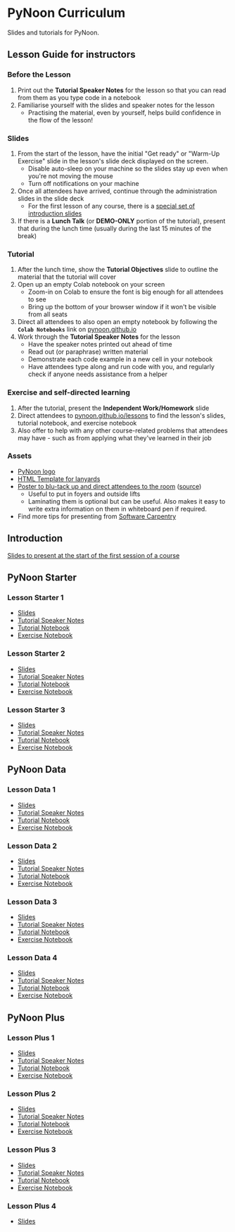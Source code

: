 # PyNoon Curriculum

Slides and tutorials for PyNoon.

## Lesson Guide for instructors

### Before the Lesson

1. Print out the **Tutorial Speaker Notes** for the lesson so that you can read from them as you type code in a notebook
2. Familiarise yourself with the slides and speaker notes for the lesson
   * Practising the material, even by yourself, helps build confidence in the flow of the lesson!

### Slides

1. From the start of the lesson, have the initial "Get ready" or "Warm-Up Exercise" slide in the lesson's slide deck displayed on the screen.
   * Disable auto-sleep on your machine so the slides stay up even when you're not moving the mouse
   * Turn off notifications on your machine
2. Once all attendees have arrived, continue through the administration slides in the slide deck
   * For the first lesson of any course, there is a [special set of introduction slides](https://pynoon.github.io/curriculum/introduction/pynoon_introduction.pdf)
3. If there is a **Lunch Talk** (or **DEMO-ONLY** portion of the tutorial), present that during the lunch time (usually during the last 15 minutes of the break)

### Tutorial

1. After the lunch time, show the **Tutorial Objectives** slide to outline the material that the tutorial will cover
2. Open up an empty Colab notebook on your screen
   * Zoom-in on Colab to ensure the font is big enough for all attendees to see
   * Bring up the bottom of your browser window if it won't be visible from all seats
3. Direct all attendees to also open an empty notebook by following the **`Colab Notebooks`** link on [pynoon.github.io](https://pynoon.github.io)
4. Work through the **Tutorial Speaker Notes** for the lesson
   * Have the speaker notes printed out ahead of time
   * Read out (or paraphrase) written material
   * Demonstrate each code example in a new cell in your notebook
   * Have attendees type along and run code with you, and regularly check if anyone needs assistance from a helper

### Exercise and self-directed learning

1. After the tutorial, present the **Independent Work/Homework** slide
2. Direct attendees to [pynoon.github.io/lessons](https://pynoon.github.io/lessons/) to find the lesson's slides, tutorial notebook, and exercise notebook
3. Also offer to help with any other course-related problems that attendees may have - such as from applying what they've learned in their job

### Assets

* [PyNoon logo](https://pynoon.github.io/_images/cooper.svg)
* [HTML Template for lanyards](https://pynoon.github.io/static_files/lanyards.html)
* [Poster to blu-tack up and direct attendees to the room](https://pynoon.github.io/static_files/pynoon_poster.svg) ([source](https://pynoon.github.io/static_files/pynoon_poster.odg))
  * Useful to put in foyers and outside lifts
  * Laminating them is optional but can be useful. Also makes it easy to write extra information on them in whiteboard pen if required.
* Find more tips for presenting from [Software Carpentry](https://carpentries.github.io/instructor-training/instructor/17-live.html#top-ten-tips-for-participatory-live-coding-in-a-workshop)

## Introduction

[Slides to present at the start of the first session of a course](https://pynoon.github.io/curriculum/introduction/pynoon_introduction.pdf)

## PyNoon Starter

### Lesson Starter 1

* [Slides](https://pynoon.github.io/curriculum/lesson_starter_1/slides.html)
* [Tutorial Speaker Notes](https://pynoon.github.io/curriculum/lesson_starter_1/tutorial_speaker_notes.html)
* [Tutorial Notebook](https://colab.research.google.com/github/pynoon/curriculum/blob/main/lesson_starter_1/lesson_starter_1_tutorial.ipynb)
* [Exercise Notebook](https://colab.research.google.com/github/pynoon/curriculum/blob/main/lesson_starter_1/lesson_starter_1_exercise.ipynb)

### Lesson Starter 2

* [Slides](https://pynoon.github.io/curriculum/lesson_starter_2/slides.html)
* [Tutorial Speaker Notes](https://pynoon.github.io/curriculum/lesson_starter_2/tutorial_speaker_notes.html)
* [Tutorial Notebook](https://colab.research.google.com/github/pynoon/curriculum/blob/main/lesson_starter_2/lesson_starter_2_tutorial.ipynb)
* [Exercise Notebook](https://colab.research.google.com/github/pynoon/curriculum/blob/main/lesson_starter_2/lesson_starter_2_exercise.ipynb)

### Lesson Starter 3

* [Slides](https://pynoon.github.io/curriculum/lesson_starter_3/slides.html)
* [Tutorial Speaker Notes](https://pynoon.github.io/curriculum/lesson_starter_3/tutorial_speaker_notes.html)
* [Tutorial Notebook](https://colab.research.google.com/github/pynoon/curriculum/blob/main/lesson_starter_3/lesson_starter_3_tutorial.ipynb)
* [Exercise Notebook](https://colab.research.google.com/github/pynoon/curriculum/blob/main/lesson_starter_3/lesson_starter_3_exercise.ipynb)

## PyNoon Data

### Lesson Data 1

* [Slides](https://pynoon.github.io/curriculum/lesson_data_1/slides.html)
* [Tutorial Speaker Notes](https://pynoon.github.io/curriculum/lesson_data_1/tutorial_speaker_notes.html)
* [Tutorial Notebook](https://colab.research.google.com/github/pynoon/curriculum/blob/main/lesson_data_1/lesson_data_1_tutorial.ipynb)
* [Exercise Notebook](https://colab.research.google.com/github/pynoon/curriculum/blob/main/lesson_data_1/lesson_data_1_exercise.ipynb)

### Lesson Data 2

* [Slides](https://pynoon.github.io/curriculum/lesson_data_2/slides.html)
* [Tutorial Speaker Notes](https://pynoon.github.io/curriculum/lesson_data_2/tutorial_speaker_notes.html)
* [Tutorial Notebook](https://colab.research.google.com/github/pynoon/curriculum/blob/main/lesson_data_2/lesson_data_2_tutorial.ipynb)
* [Exercise Notebook](https://colab.research.google.com/github/pynoon/curriculum/blob/main/lesson_data_2/lesson_data_2_exercise.ipynb)

### Lesson Data 3

* [Slides](https://pynoon.github.io/curriculum/lesson_data_3/slides.html)
* [Tutorial Speaker Notes](https://pynoon.github.io/curriculum/lesson_data_3/tutorial_speaker_notes.html)
* [Tutorial Notebook](https://colab.research.google.com/github/pynoon/curriculum/blob/main/lesson_data_3/lesson_data_3_tutorial.ipynb)
* [Exercise Notebook](https://colab.research.google.com/github/pynoon/curriculum/blob/main/lesson_data_3/lesson_data_3_exercise.ipynb)

### Lesson Data 4

* [Slides](https://pynoon.github.io/curriculum/lesson_data_4/slides.html)
* [Tutorial Speaker Notes](https://pynoon.github.io/curriculum/lesson_data_4/tutorial_speaker_notes.html)
* [Tutorial Notebook](https://colab.research.google.com/github/pynoon/curriculum/blob/main/lesson_data_4/lesson_data_4_tutorial.ipynb)
* [Exercise Notebook](https://colab.research.google.com/github/pynoon/curriculum/blob/main/lesson_data_4/lesson_data_4_exercise.ipynb)

## PyNoon Plus

### Lesson Plus 1

* [Slides](https://pynoon.github.io/curriculum/lesson_plus_1/slides.html)
* [Tutorial Speaker Notes](https://pynoon.github.io/curriculum/lesson_plus_1/tutorial_speaker_notes.html)
* [Tutorial Notebook](https://colab.research.google.com/github/pynoon/curriculum/blob/main/lesson_plus_1/lesson_plus_1_tutorial.ipynb)
* [Exercise Notebook](https://colab.research.google.com/github/pynoon/curriculum/blob/main/lesson_plus_1/lesson_plus_1_exercise.ipynb)

### Lesson Plus 2

* [Slides](https://pynoon.github.io/curriculum/lesson_plus_2/slides.html)
* [Tutorial Speaker Notes](https://pynoon.github.io/curriculum/lesson_plus_2/tutorial_speaker_notes.html)
* [Tutorial Notebook](https://colab.research.google.com/github/pynoon/curriculum/blob/main/lesson_plus_2/lesson_plus_2_tutorial.ipynb)
* [Exercise Notebook](https://colab.research.google.com/github/pynoon/curriculum/blob/main/lesson_plus_2/lesson_plus_2_exercise.ipynb)

### Lesson Plus 3

* [Slides](https://pynoon.github.io/curriculum/lesson_plus_3/slides.html)
* [Tutorial Speaker Notes](https://pynoon.github.io/curriculum/lesson_plus_3/tutorial_speaker_notes.html)
* [Tutorial Notebook](https://colab.research.google.com/github/pynoon/curriculum/blob/main/lesson_plus_3/lesson_plus_3_tutorial.ipynb)
* [Exercise Notebook](https://colab.research.google.com/github/pynoon/curriculum/blob/main/lesson_plus_3/lesson_plus_3_exercise.ipynb)

### Lesson Plus 4

* [Slides](https://pynoon.github.io/curriculum/lesson_plus_4/slides.html)